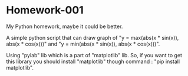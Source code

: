 # **Homework-001**

My Python homework, maybe it could be better.
  
A simple python script that can draw graph of "y = max(abs(x * sin(x)), abs(x * cos(x)))"
and "y = min(abs(x * sin(x)), abs(x * cos(x)))".

Using "pylab" lib which is a part of "matplotlib" lib. So, if you want to get this library
you should install "matplotlib" though command : "pip install matplotlib".

